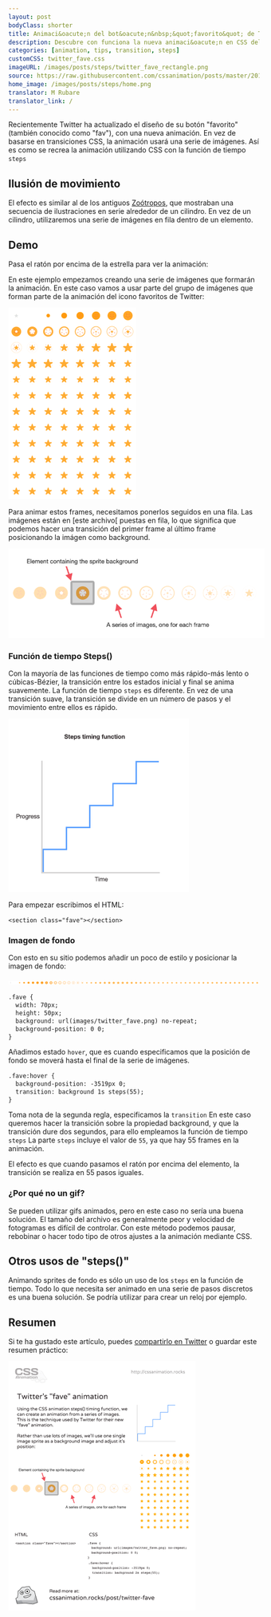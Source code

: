 ```yaml
---
layout: post
bodyClass: shorter
title: Animaci&oacute;n del bot&oacute;n&nbsp;&quot;favorito&quot; de Twitter
description: Descubre con funciona la nueva animaci&oacute;n en CSS del bot&oacute;n &quot;favorito&quot; de Twitter con la funci&oacute;n de tiempo steps().
categories: [animation, tips, transition, steps]
customCSS: twitter_fave.css
imageURL: /images/posts/steps/twitter_fave_rectangle.png
source: https://raw.githubusercontent.com/cssanimation/posts/master/2015-01-17-twitter-fave.md
home_image: /images/posts/steps/home.png
translator: M Rubare
translator_link: /
---
```


Recientemente Twitter ha actualizado el dise&ntilde;o de su bot&oacute;n &quot;favorito&quot; (tambi&eacute;n conocido como &quot;fav&quot;), con una nueva animaci&oacute;n. En vez de basarse en transiciones CSS, la animaci&oacute;n usar&aacute; una serie de im&aacute;genes. As&iacute; es como se recrea la animaci&oacute;n utilizando CSS con la funci&oacute;n de tiempo `steps`

## Ilusi&oacute;n de movimiento

El efecto es similar al de los antiguos&nbsp;[Zo&oacute;tropos](http://en.wikipedia.org/wiki/Zoetrope), que mostraban una secuencia de ilustraciones en serie alrededor de un cilindro. En vez de un cilindro, utilizaremos una serie de im&aacute;genes en fila dentro de un elemento.

## Demo

Pasa el rat&oacute;n por encima de la estrella para ver la animaci&oacute;n:

<section class="fave demo-container tap-to-activate"></section>

En este ejemplo empezamos creando una serie de im&aacute;genes que formar&aacute;n la animaci&oacute;n. En este caso vamos a usar parte del grupo de im&aacute;genes que forman parte de la animaci&oacute;n del icono favoritos de Twitter:

<img src="/images/posts/steps/twitter_fave_rectangle.png" alt="Frames from Twitter's fave icon animation" style="max-width:256px" />

Para animar estos frames, necesitamos ponerlos seguidos en una fila. Las im&aacute;genes est&aacute;n en [este archivo[ puestas en fila, lo que significa que podemos hacer una transici&oacute;n del primer frame al &uacute;ltimo frame posicionando la im&aacute;gen como background.

<img src="/images/posts/steps/frames.png" alt="How the background images are positioned within an element" style="max-width:514px" />

### Funci&oacute;n de tiempo Steps()

Con la mayor&iacute;a de las funciones de tiempo como m&aacute;s r&aacute;pido-m&aacute;s lento o c&uacute;bicas-B&eacute;zier, la transici&oacute;n entre los estados inicial y final se anima suavemente. La funci&oacute;n de tiempo `steps` es diferente. En vez de una transici&oacute;n suave, la transici&oacute;n se divide en un n&uacute;mero de pasos y el movimiento entre ellos es r&aacute;pido.

<img src="/images/posts/steps/steps.png" alt="How the steps function is illustrated on a graph, as a series of discrete steps" style="max-width:362px" />

Para empezar escribimos el HTML:

    <section class="fave"></section>

### Imagen de fondo

Con esto en su sitio podemos a&ntilde;adir un poco de estilo y posicionar la imagen de fondo:

![Image sprite for the animation](/images/posts/steps/twitter_fave.png)

    .fave {
      width: 70px;
      height: 50px;
      background: url(images/twitter_fave.png) no-repeat;
      background-position: 0 0;
    }

A&ntilde;adimos estado `hover`, que es cuando especificamos que la posici&oacute;n de fondo se mover&aacute; hasta el final de la serie de im&aacute;genes.

    .fave:hover {
      background-position: -3519px 0;
      transition: background 1s steps(55);
    }

Toma nota de la segunda regla, especificamos la `transition` En este caso queremos hacer la transici&oacute;n sobre la propiedad background, y que la transici&oacute;n dure dos segundos, para ello empleamos la funci&oacute;n de tiempo `steps` La parte `steps` incluye el valor de `55`, ya que hay 55 frames en la animaci&oacute;n.

El efecto es que cuando pasamos el rat&oacute;n por encima del elemento, la transici&oacute;n se realiza en 55 pasos iguales.

### &iquest;Por qu&eacute; no un gif?

Se pueden utilizar gifs animados, pero en este caso no ser&iacute;a una buena soluci&oacute;n. El tama&ntilde;o del archivo es generalmente peor y velocidad de fotogramas es dif&iacute;cil de controlar. Con este m&eacute;todo podemos pausar, rebobinar o hacer todo tipo de otros ajustes a la animaci&oacute;n mediante CSS.

## Otros usos de &quot;steps()&quot;

Animando sprites de fondo es s&oacute;lo un uso de los `steps` en la funci&oacute;n de tiempo. Todo lo que necesita ser animado en una serie de pasos discretos es una buena soluci&oacute;n. Se podr&iacute;a utilizar para crear un reloj por ejemplo.

## Resumen

Si te ha gustado este art&iacute;culo, puedes [compartirlo en Twitter](https://twitter.com/intent/tweet?text=Recreate%20the%20Twitter%20fave%20icon%20animation&url=https://cssanimation.rocks/post/twitter-fave/&original_referer=https://cssanimation.rocks) o guardar este resumen pr&aacute;ctico:

<img src="/tips/twitter-fave.png" alt="Share this summary on Twitter" style="max-width:375px" />
